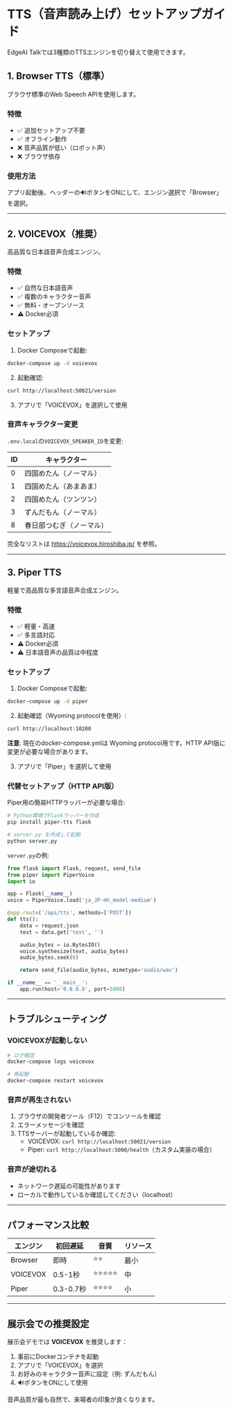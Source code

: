 # TTS（音声読み上げ）セットアップガイド

EdgeAI Talkでは3種類のTTSエンジンを切り替えて使用できます。

## 1. Browser TTS（標準）

ブラウザ標準のWeb Speech APIを使用します。

### 特徴
- ✅ 追加セットアップ不要
- ✅ オフライン動作
- ❌ 音声品質が低い（ロボット声）
- ❌ ブラウザ依存

### 使用方法
アプリ起動後、ヘッダーの🔊ボタンをONにして、エンジン選択で「Browser」を選択。

---

## 2. VOICEVOX（推奨）

高品質な日本語音声合成エンジン。

### 特徴
- ✅ 自然な日本語音声
- ✅ 複数のキャラクター音声
- ✅ 無料・オープンソース
- ⚠️ Docker必須

### セットアップ

1. Docker Composeで起動:
```bash
docker-compose up -d voicevox
```

2. 起動確認:
```bash
curl http://localhost:50021/version
```

3. アプリで「VOICEVOX」を選択して使用

### 音声キャラクター変更

`.env.local`の`VOICEVOX_SPEAKER_ID`を変更:

| ID | キャラクター |
|----|------------|
| 0  | 四国めたん（ノーマル） |
| 1  | 四国めたん（あまあま） |
| 2  | 四国めたん（ツンツン） |
| 3  | ずんだもん（ノーマル） |
| 8  | 春日部つむぎ（ノーマル） |

完全なリストは https://voicevox.hiroshiba.jp/ を参照。

---

## 3. Piper TTS

軽量で高品質な多言語音声合成エンジン。

### 特徴
- ✅ 軽量・高速
- ✅ 多言語対応
- ⚠️ Docker必須
- ⚠️ 日本語音声の品質は中程度

### セットアップ

1. Docker Composeで起動:
```bash
docker-compose up -d piper
```

2. 起動確認（Wyoming protocolを使用）:
```bash
curl http://localhost:10200
```

**注意**: 現在のdocker-compose.ymlは Wyoming protocol用です。HTTP API版に変更が必要な場合があります。

3. アプリで「Piper」を選択して使用

### 代替セットアップ（HTTP API版）

Piper用の簡易HTTPラッパーが必要な場合:

```bash
# Python環境でFlaskラッパーを作成
pip install piper-tts flask

# server.py を作成して起動
python server.py
```

`server.py`の例:
```python
from flask import Flask, request, send_file
from piper import PiperVoice
import io

app = Flask(__name__)
voice = PiperVoice.load('ja_JP-mh_model-medium')

@app.route('/api/tts', methods=['POST'])
def tts():
    data = request.json
    text = data.get('text', '')

    audio_bytes = io.BytesIO()
    voice.synthesize(text, audio_bytes)
    audio_bytes.seek(0)

    return send_file(audio_bytes, mimetype='audio/wav')

if __name__ == '__main__':
    app.run(host='0.0.0.0', port=5000)
```

---

## トラブルシューティング

### VOICEVOXが起動しない

```bash
# ログ確認
docker-compose logs voicevox

# 再起動
docker-compose restart voicevox
```

### 音声が再生されない

1. ブラウザの開発者ツール（F12）でコンソールを確認
2. エラーメッセージを確認
3. TTSサーバーが起動しているか確認:
   - VOICEVOX: `curl http://localhost:50021/version`
   - Piper: `curl http://localhost:5000/health`（カスタム実装の場合）

### 音声が途切れる

- ネットワーク遅延の可能性があります
- ローカルで動作しているか確認してください（localhost）

---

## パフォーマンス比較

| エンジン | 初回遅延 | 音質 | リソース |
|---------|---------|------|---------|
| Browser | 即時 | ⭐⭐ | 最小 |
| VOICEVOX | 0.5-1秒 | ⭐⭐⭐⭐⭐ | 中 |
| Piper | 0.3-0.7秒 | ⭐⭐⭐⭐ | 小 |

---

## 展示会での推奨設定

展示会デモでは **VOICEVOX** を推奨します：

1. 事前にDockerコンテナを起動
2. アプリで「VOICEVOX」を選択
3. お好みのキャラクター音声に設定（例: ずんだもん）
4. 🔊ボタンをONにして使用

音声品質が最も自然で、来場者の印象が良くなります。
